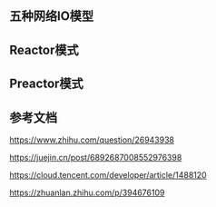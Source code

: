 ## 五种网络IO模型



## Reactor模式

## Preactor模式

## 参考文档

https://www.zhihu.com/question/26943938

https://juejin.cn/post/6892687008552976398

https://cloud.tencent.com/developer/article/1488120

https://zhuanlan.zhihu.com/p/394676109

